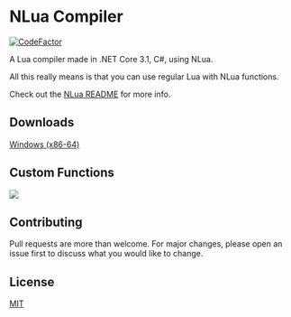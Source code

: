 # NLua Compiler
[![CodeFactor](https://www.codefactor.io/repository/github/zaroxqs/nlua-compiler/badge/main)](https://www.codefactor.io/repository/github/zaroxqs/nlua-compiler/overview/main)

A Lua compiler made in .NET Core 3.1, C#, using NLua.

All this really means is that you can use regular Lua with NLua functions.

Check out the [NLua README](https://github.com/NLua/NLua/blob/main/README.md) for more info.

## Downloads
[Windows (x86-64)](https://github.com/Zaroxqs/NLua-Compiler/releases/download/v1.0.2/NLua.Compiler.zip)

## Custom Functions
![](https://user-images.githubusercontent.com/101127566/175394396-a7c147cd-d1f0-4af5-830a-34ad00b6449f.png)

## Contributing
Pull requests are more than welcome. For major changes, please open an issue first to discuss what you would like to change.

## License
[MIT](https://choosealicense.com/licenses/mit/)
